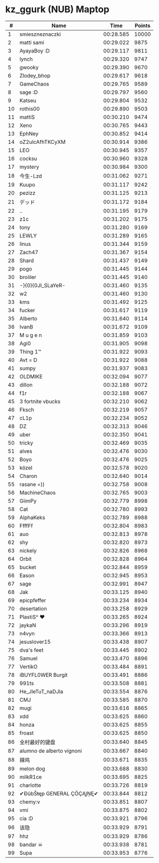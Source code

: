 # kz_ggurk (NUB) Maptop

|  # | Name | Time | Points |
|-------------- | -------------- | -------------- | -------------- | 
| 1 | smieszneznaczki | 00:28.585 | 10000 | 
| 2 | matti sami | 00:29.022 | 9875 | 
| 3 | AyayaBoy :D | 00:29.117 | 9811 | 
| 4 | lynch | 00:29.320 | 9747 | 
| 5 | gwooky | 00:29.390 | 9670 | 
| 6 | Zlodey_bhop | 00:29.617 | 9618 | 
| 7 | GameChaos | 00:29.765 | 9589 | 
| 8 | sage :D | 00:29.797 | 9560 | 
| 9 | Katseu | 00:29.804 | 9532 | 
| 10 | rothis00 | 00:29.890 | 9503 | 
| 11 | mattiS | 00:30.210 | 9474 | 
| 12 | Xeno | 00:30.765 | 9443 | 
| 13 | EphNey | 00:30.852 | 9414 | 
| 14 | oZ2ulcAfhTKCyXM | 00:30.914 | 9386 | 
| 15 | LEO | 00:30.945 | 9357 | 
| 16 | cocksu | 00:30.960 | 9328 | 
| 17 | mystery | 00:30.984 | 9300 | 
| 18 | 今生-Lzd | 00:31.062 | 9271 | 
| 19 | Kuupo | 00:31.117 | 9242 | 
| 20 | pezizz | 00:31.125 | 9213 | 
| 21 | デッド | 00:31.172 | 9184 | 
| 22 | .. | 00:31.195 | 9179 | 
| 23 | z1c | 00:31.202 | 9175 | 
| 24 | tony | 00:31.280 | 9169 | 
| 25 | LEWLY | 00:31.289 | 9165 | 
| 26 | linus | 00:31.344 | 9159 | 
| 27 | Zach47 | 00:31.367 | 9154 | 
| 28 | Shard | 00:31.437 | 9149 | 
| 29 | pogo | 00:31.445 | 9144 | 
| 30 | broiiler | 00:31.445 | 9140 | 
| 31 | -}{0}{0JI_SLaYeR- | 00:31.460 | 9135 | 
| 32 | w2 | 00:31.460 | 9130 | 
| 33 | kms | 00:31.492 | 9125 | 
| 34 | fucker | 00:31.617 | 9119 | 
| 35 | Alberto | 00:31.640 | 9114 | 
| 36 | IvanB | 00:31.672 | 9109 | 
| 37 | M u g e n | 00:31.859 | 9103 | 
| 38 | Agi0 | 00:31.905 | 9098 | 
| 39 | Thing 1™ | 00:31.922 | 9093 | 
| 40 | Avt = D | 00:31.922 | 9088 | 
| 41 | sumpy | 00:31.937 | 9083 | 
| 42 | OLDMIKE | 00:32.094 | 9077 | 
| 43 | dillon | 00:32.188 | 9072 | 
| 44 | f1r | 00:32.188 | 9067 | 
| 45 | 3 fortnite vbucks | 00:32.210 | 9062 | 
| 46 | Fksch | 00:32.219 | 9057 | 
| 47 | cL1p | 00:32.234 | 9052 | 
| 48 | DZ | 00:32.313 | 9046 | 
| 49 | uber | 00:32.350 | 9041 | 
| 50 | tricky | 00:32.469 | 9035 | 
| 51 | alves | 00:32.476 | 9030 | 
| 52 | Boyo | 00:32.476 | 9025 | 
| 53 | közel | 00:32.578 | 9020 | 
| 54 | Charon | 00:32.640 | 9014 | 
| 55 | rasane =)) | 00:32.758 | 9008 | 
| 56 | MachineChaos | 00:32.765 | 9003 | 
| 57 | GiimPy | 00:32.779 | 8998 | 
| 58 | Cat | 00:32.780 | 8993 | 
| 59 | AlphaKeks | 00:32.789 | 8988 | 
| 60 | FfffFf | 00:32.804 | 8983 | 
| 61 | auo | 00:32.813 | 8978 | 
| 62 | shy | 00:32.820 | 8973 | 
| 63 | nickely | 00:32.826 | 8968 | 
| 64 | Orbit | 00:32.828 | 8964 | 
| 65 | bucket | 00:32.844 | 8959 | 
| 66 | Eason | 00:32.945 | 8953 | 
| 67 | sage | 00:32.991 | 8947 | 
| 68 | Jak | 00:33.125 | 8940 | 
| 69 | epicpfeffer | 00:33.234 | 8934 | 
| 70 | desertation | 00:33.258 | 8929 | 
| 71 | PlastiS^ ♥ | 00:33.265 | 8924 | 
| 72 | jaykaN | 00:33.296 | 8919 | 
| 73 | n4vyn | 00:33.366 | 8913 | 
| 74 | jesuslover15 | 00:33.438 | 8907 | 
| 75 | dva's feet | 00:33.445 | 8902 | 
| 76 | Samuel | 00:33.470 | 8896 | 
| 77 | VertikO | 00:33.484 | 8891 | 
| 78 | iBUYFL0WER Burgit | 00:33.491 | 8886 | 
| 79 | 991ts | 00:33.508 | 8881 | 
| 80 | He_JleTuT_naDJla | 00:33.554 | 8876 | 
| 81 | CMJ | 00:33.585 | 8870 | 
| 82 | mugi | 00:33.616 | 8865 | 
| 83 | xdd | 00:33.625 | 8860 | 
| 84 | honza | 00:33.625 | 8855 | 
| 85 | froast | 00:33.625 | 8850 | 
| 86 | 全村最好的键盘 | 00:33.640 | 8845 | 
| 87 | alumno de alberto vignoni | 00:33.667 | 8840 | 
| 88 | 辣鸡 | 00:33.671 | 8835 | 
| 89 | melon dog | 00:33.688 | 8830 | 
| 90 | milkR1ce | 00:33.695 | 8825 | 
| 91 | charlotte | 00:33.726 | 8819 | 
| 92 | ✔ĐûbŠŧęp GENERAL ÇŌÇĄĮŅĘ✔ | 00:33.844 | 8812 | 
| 93 | chemy:v | 00:33.851 | 8807 | 
| 94 | vmi | 00:33.875 | 8802 | 
| 95 | cia :D | 00:33.921 | 8796 | 
| 96 | 该隐 | 00:33.929 | 8791 | 
| 97 | hhz | 00:33.929 | 8786 | 
| 98 | bandar ☠ | 00:33.938 | 8781 | 
| 99 | Supa | 00:33.953 | 8776 | 


